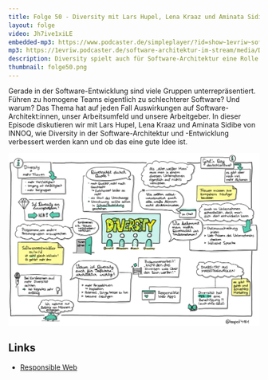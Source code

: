```yaml
---
title: Folge 50 - Diversity mit Lars Hupel, Lena Kraaz und Aminata Sidibe
layout: folge
video: Jh7ive1xiLE
embedded-mp3: https://www.podcaster.de/simpleplayer/?id=show~1evriw~software-architektur-im-stream~pod-60328c70a3c7d964500360&v=1614151242
mp3: https://1evriw.podcaster.de/software-architektur-im-stream/media/Diversity.mp3
description: Diversity spielt auch für Software-Architektur eine Rolle.
thumbnail: folge50.png
---
```


Gerade in der Software-Entwicklung sind viele Gruppen
unterrepräsentiert. Führen zu homogene Teams eigentlich zu
schlechterer Software? Und warum? Das Thema hat auf jeden Fall
Auswirkungen auf Software-Architekt:innen, unser Arbeitsumfeld und
unsere Arbeitgeber. In dieser Episode diskutieren wir mit Lars Hupel,
Lena Kraaz und Aminata Sidibe von INNOQ, wie Diversity in der
Software-Architektur und -Entwicklung verbessert werden kann und ob
das eine gute Idee ist.

![Sketchnotes](/sketchnotes/folge50.jpg)

## Links

* [Responsible Web](https://responsibleweb.app/)
